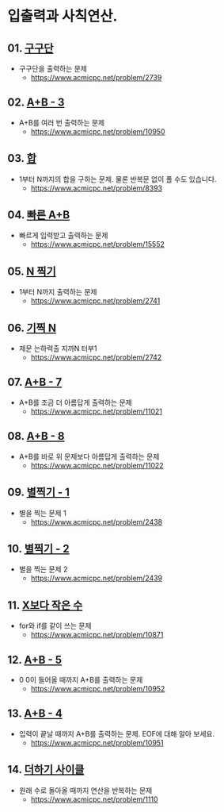 # 입출력과 사칙연산.

## 01. [구구단](02739.py)
 - 구구단을 출력하는 문제
   - https://www.acmicpc.net/problem/2739
## 02. [A+B - 3](10950.py)
 - A+B를 여러 번 출력하는 문제
   - https://www.acmicpc.net/problem/10950
## 03. [합](08393.py)
 - 1부터 N까지의 합을 구하는 문제. 물론 반복문 없이 풀 수도 있습니다.
   - https://www.acmicpc.net/problem/8393
## 04. [빠른 A+B](15552.py)
 - 빠르게 입력받고 출력하는 문제
   - https://www.acmicpc.net/problem/15552
## 05. [N 찍기](02741.py)
 - 1부터 N까지 출력하는 문제
   - https://www.acmicpc.net/problem/2741
## 06. [기찍 N](02742.py)
 - 제문 는하력출 지까N 터부1
   - https://www.acmicpc.net/problem/2742
## 07. [A+B - 7](11021.py)
 - A+B를 조금 더 아름답게 출력하는 문제
   - https://www.acmicpc.net/problem/11021
## 08. [A+B - 8](11022.py)
 - A+B를 바로 위 문제보다 아름답게 출력하는 문제
   - https://www.acmicpc.net/problem/11022
## 09. [별찍기 - 1](02438.py)
 - 별을 찍는 문제 1
   - https://www.acmicpc.net/problem/2438
## 10. [별찍기 - 2](02439.py)
 - 별을 찍는 문제 2
   - https://www.acmicpc.net/problem/2439
## 11. [X보다 작은 수](10871.py)
 - for와 if를 같이 쓰는 문제
   - https://www.acmicpc.net/problem/10871
## 12. [A+B - 5](../03.반복문/10952.py)
 - 0 0이 들어올 때까지 A+B를 출력하는 문제
   - https://www.acmicpc.net/problem/10952
## 13. [A+B - 4](../03.반복문/10951.py)
 - 입력이 끝날 때까지 A+B를 출력하는 문제. EOF에 대해 알아 보세요.
   - https://www.acmicpc.net/problem/10951
## 14. [더하기 사이클](../03.반복문/01110.py)
 - 원래 수로 돌아올 때까지 연산을 반복하는 문제
   - https://www.acmicpc.net/problem/1110